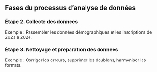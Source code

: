 ## Fases du processus d’analyse de données

### Étape 2. Collecte des données <br>



Exemple : Rassembler les données démographiques et les inscriptions de 2023 à 2024.<br>
















###  Étape 3. Nettoyage et préparation des données <br>



Exemple : Corriger les erreurs, supprimer les doublons, harmoniser les formats. <br>
















